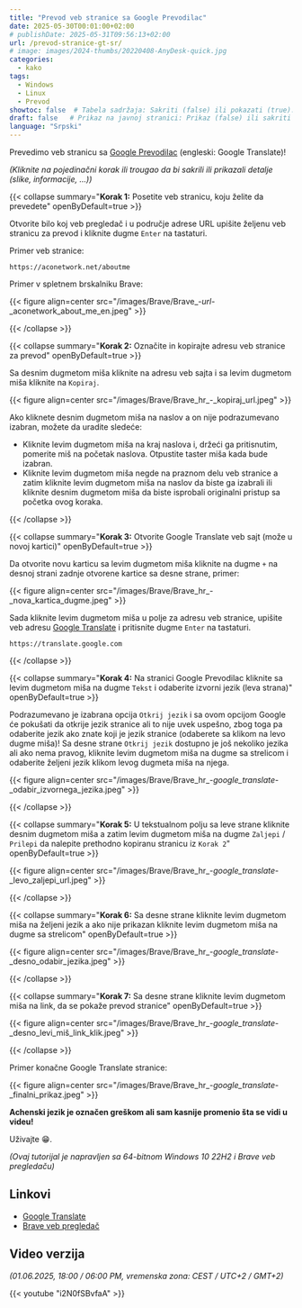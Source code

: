 ```yaml
---
title: "Prevod veb stranice sa Google Prevodilac"
date: 2025-05-30T00:01:00+02:00
# publishDate: 2025-05-31T09:56:13+02:00
url: /prevod-stranice-gt-sr/
# image: images/2024-thumbs/20220408-AnyDesk-quick.jpg
categories: 
  - kako
tags: 
  - Windows
  - Linux
  - Prevod
showtoc: false  # Tabela sadržaja: Sakriti (false) ili pokazati (true).
draft: false   # Prikaz na javnoj stranici: Prikaz (false) ili sakriti (true).
language: "Srpski"
---
```


Prevedimo veb stranicu sa [Google Prevodilac](https://translate.google.com "Kliknite/tapnite da otvorite stranicu!") (engleski: Google Translate)!

*(Kliknite na pojedinačni korak ili trougao da bi sakrili ili prikazali detalje (slike, informacije, ...))*

{{< collapse summary="**Korak 1:** Posetite veb stranicu, koju želite da prevedete" openByDefault=true >}}

  Otvorite bilo koj veb pregledač i u područje adrese URL upišite željenu veb stranicu za prevod i kliknite dugme `Enter` na tastaturi.

  Primer veb stranice:

    https://aconetwork.net/aboutme

  Primer v spletnem brskalniku Brave: 

  {{< figure align=center src="/images/Brave/Brave_-_url_-_aconetwork_about_me_en.jpeg" >}}

{{< /collapse >}}

{{< collapse summary="**Korak 2:** Označite in kopirajte adresu veb stranice za prevod" openByDefault=true >}}

  Sa desnim dugmetom miša kliknite na adresu veb sajta i sa levim dugmetom miša kliknite na `Kopiraj`.
  
  {{< figure align=center src="/images/Brave/Brave_hr_-_kopiraj_url.jpeg" >}}

  Ako kliknete desnim dugmetom miša na naslov a on nije podrazumevano izabran, možete da uradite sledeće:

  - Kliknite levim dugmetom miša na kraj naslova i, držeći ga pritisnutim, pomerite miš na početak naslova. Otpustite taster miša kada bude izabran.
  - Kliknite levim dugmetom miša negde na praznom delu veb stranice a zatim kliknite levim dugmetom miša na naslov da biste ga izabrali ili kliknite desnim dugmetom miša da biste isprobali originalni pristup sa početka ovog koraka.

{{< /collapse >}}

{{< collapse summary="**Korak 3:** Otvorite Google Translate veb sajt (može u novoj kartici)" openByDefault=true >}}

  Da otvorite novu karticu sa levim dugmetom miša kliknite na dugme `+` na desnoj strani zadnje otvorene kartice sa desne strane, primer:
  
  {{< figure align=center src="/images/Brave/Brave_hr_-_nova_kartica_dugme.jpeg" >}}

  Sada kliknite levim dugmetom miša u polje za adresu veb stranice, upišite veb adresu [Google Translate](https://translate.google.com "Kliknite/tapnite da otvorite stranicu!") i pritisnite dugme `Enter` na tastaturi.

    https://translate.google.com

{{< /collapse >}}

{{< collapse summary="**Korak 4:** Na stranici Google Prevodilac kliknite sa levim dugmetom miša na dugme `Tekst` i odaberite izvorni jezik (leva strana)" openByDefault=true >}}

  Podrazumevano je izabrana opcija `Otkrij jezik` i sa ovom opcijom Google će pokušati da otkrije jezik stranice ali to nije uvek uspešno, zbog toga pa odaberite jezik ako znate koji je jezik stranice (odaberete sa klikom na levo dugme miša)! Sa desne strane `Otkrij jezik` dostupno je još nekoliko jezika ali ako nema pravog, kliknite levim dugmetom miša na dugme sa strelicom i odaberite željeni jezik klikom levog dugmeta miša na njega.
  
  {{< figure align=center src="/images/Brave/Brave_hr_-_google_translate_-_odabir_izvornega_jezika.jpeg" >}}

{{< /collapse >}}

{{< collapse summary="**Korak 5:** U tekstualnom polju sa leve strane kliknite desnim dugmetom miša a zatim levim dugmetom miša na dugme `Zaljepi` / `Prilepi` da nalepite prethodno kopiranu stranicu iz `Korak 2`" openByDefault=true >}}
  
  {{< figure align=center src="/images/Brave/Brave_hr_-_google_translate_-_levo_zaljepi_url.jpeg" >}}
 
{{< /collapse >}}

{{< collapse summary="**Korak 6:** Sa desne strane kliknite levim dugmetom miša na željeni jezik a ako nije prikazan kliknite levim dugmetom miša na dugme sa strelicom" openByDefault=true >}}

  {{< figure align=center src="/images/Brave/Brave_hr_-_google_translate_-_desno_odabir_jezika.jpeg" >}}

{{< /collapse >}}

{{< collapse summary="**Korak 7:** Sa desne strane kliknite levim dugmetom miša na link, da se pokaže prevod stranice" openByDefault=true >}}

  {{< figure align=center src="/images/Brave/Brave_hr_-_google_translate_-_desno_levi_miš_link_klik.jpeg" >}}

{{< /collapse >}}

Primer konačne Google Translate stranice:

{{< figure align=center src="/images/Brave/Brave_hr_-_google_translate_-_finalni_prikaz.jpeg" >}}

**Achenski jezik je označen greškom ali sam kasnije promenio šta se vidi u videu!**

Uživajte 😁.

*(Ovaj tutorijal je napravljen sa 64-bitnom Windows 10 22H2 i Brave veb pregledaču)*

## Linkovi

- [Google Translate](https://translate.google.com/ "Kliknite/tapnite da odprete spletno stran!")
- [Brave veb pregledač](https://brave.com/ "Kliknite/tapnite da odprete spletno stran!")

## Video verzija

*(01.06.2025, 18:00 / 06:00 PM, vremenska zona: CEST / UTC+2 / GMT+2)*

{{< youtube "i2N0fSBvfaA" >}}